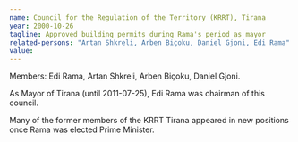 ```yaml
---
name: Council for the Regulation of the Territory (KRRT), Tirana
year: 2000-10-26
tagline: Approved building permits during Rama's period as mayor
related-persons: "Artan Shkreli, Arben Biçoku, Daniel Gjoni, Edi Rama"
value:
---
```

Members: Edi Rama, Artan Shkreli, Arben Biçoku, Daniel Gjoni.

As Mayor of Tirana (until 2011-07-25), Edi Rama was chairman of this council.

Many of the former members of the KRRT Tirana appeared in new positions once Rama was elected Prime Minister.

